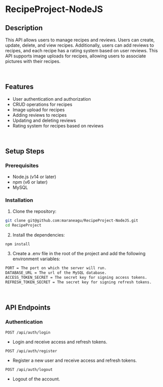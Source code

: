 # RecipeProject-NodeJS

## Description
This API allows users to manage recipes and reviews. Users can create, update, delete, and view recipes. Additionally, users can add reviews to recipes, and each recipe has a rating system based on user reviews. This API supports image uploads for recipes, allowing users to associate pictures with their recipes.

<br>

## Features
- User authentication and authorization
- CRUD operations for recipes
- Image upload for recipes
- Adding reviews to recipes
- Updating and deleting reviews
- Rating system for recipes based on reviews

<br>

## Setup Steps
### Prerequisites
- Node.js (v14 or later)
- npm (v6 or later)
- MySQL

### Installation
1. Clone the repository:

```bash
git clone git@github.com:maraneagu/RecipeProject-NodeJS.git
cd RecipeProject
```

2. Install the dependencies:

```bash
npm install
```

3. Create a .env file in the root of the project and add the following environment variables:

```bash
PORT = The port on which the server will run.
DATABASE_URL = The url of the MySQL database.
ACCESS_TOKEN_SECRET = The secret key for signing access tokens.
REFRESH_TOKEN_SECRET = The secret key for signing refresh tokens.
```

<br>

## API Endpoints
### Authentication

`POST /api/auth/login` 
- Login and receive access and refresh tokens.

`POST /api/auth/register`
- Register a new user and receive access and refresh tokens.

`POST /api/auth/logout` 
- Logout of the account.

